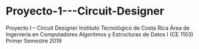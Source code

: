 # Proyecto-1---Circuit-Designer
Proyecto I – Circuit Designer Instituto Tecnológico de Costa Rica Área de Ingeniería en Computadores Algoritmos y Estructuras de Datos I (CE 1103) Primer Semestre 2019
